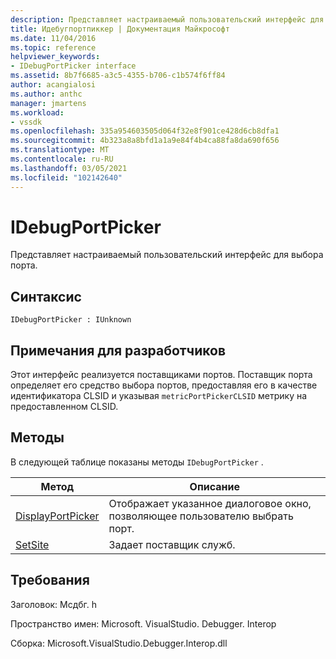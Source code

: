 ```yaml
---
description: Представляет настраиваемый пользовательский интерфейс для выбора порта.
title: Идебугпортпиккер | Документация Майкрософт
ms.date: 11/04/2016
ms.topic: reference
helpviewer_keywords:
- IDebugPortPicker interface
ms.assetid: 8b7f6685-a3c5-4355-b706-c1b574f6ff84
author: acangialosi
ms.author: anthc
manager: jmartens
ms.workload:
- vssdk
ms.openlocfilehash: 335a954603505d064f32e8f901ce428d6cb8dfa1
ms.sourcegitcommit: 4b323a8a8bfd1a1a9e84f4b4ca88fa8da690f656
ms.translationtype: MT
ms.contentlocale: ru-RU
ms.lasthandoff: 03/05/2021
ms.locfileid: "102142640"
---
```

# <a name="idebugportpicker"></a>IDebugPortPicker
Представляет настраиваемый пользовательский интерфейс для выбора порта.

## <a name="syntax"></a>Синтаксис

```
IDebugPortPicker : IUnknown
```

## <a name="notes-for-implementers"></a>Примечания для разработчиков
 Этот интерфейс реализуется поставщиками портов. Поставщик порта определяет его средство выбора портов, предоставляя его в качестве идентификатора CLSID и указывая `metricPortPickerCLSID` метрику на предоставленном CLSID.

## <a name="methods"></a>Методы
 В следующей таблице показаны методы `IDebugPortPicker` .

|Метод|Описание|
|------------|-----------------|
|[DisplayPortPicker](../../../extensibility/debugger/reference/idebugportpicker-displayportpicker.md)|Отображает указанное диалоговое окно, позволяющее пользователю выбрать порт.|
|[SetSite](../../../extensibility/debugger/reference/idebugportpicker-setsite.md)|Задает поставщик служб.|

## <a name="requirements"></a>Требования
 Заголовок: Мсдбг. h

 Пространство имен: Microsoft. VisualStudio. Debugger. Interop

 Сборка: Microsoft.VisualStudio.Debugger.Interop.dll

